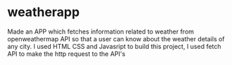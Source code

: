 # weatherapp

Made an APP which fetches information related to weather from openweathermap API so that a user can know about the weather details of any city.
I used HTML CSS and Javasript to build this project, I used fetch API to make the http request to the API's
